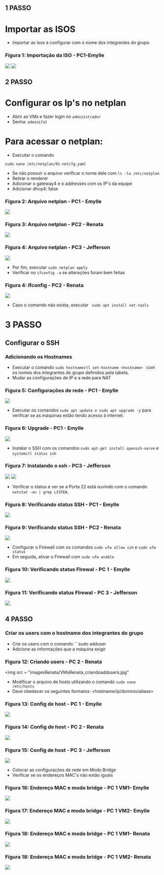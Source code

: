 ## 1 PASSO
# Importar as ISOS
 - Importar as isos e configurar com o nome dos integrantes do grupo.
### Figura 1: Importação da ISO - PC1-Emylle
<img src = "imagesEmylle/importandoiso.png" />
<img src = "imagesEmylle/Criando a iso.png" />

## 2 PASSO
# Configurar os Ip's no netplan
- Abrir as VMs e fazer login no ```administrador```
- Senha: ```adminifal```

# Para acessar o netplan:
- Executar o comando

```
sudo nano /etc/netplan/01-netcfg.yaml
```
- Se não possuir o arquivo verificar o nome dele com ``` ls -la /etc/netplan ```
- Retirar o renderer
- Adicionar o gateway4 e o addresses com os IP's da equipe
- Adicionar dhcp4: false

### Figura 2: Arquivo netplan - PC1 - Emylle
<img src = "imagesEmylle/VMsEmylle_enderecosIPestaticos.jpg" />

### Figura 3: Arquivo netplan - PC2 - Renata

<img src = "imagesRenata/VMsRenata_enderecoIPestatico.jpg" />

### Figura 4: Arquivo netplan - PC3 - Jefferson

<img src = "imagesJefferson/Netplan das VMs.png" />

- Por fim, executar ``` sudo netplan apply ```
- Verificar no ``` ifconfig -a ``` se alterações foram bem feitas
 
### Figura 4: Ifconfig - PC2 - Renata
<img src = "imagesRenata/VMsRenata_ifconfigs.jpg" />

- Caso o comando não exista, executar ``` sudo apt install net-tools```

# 3 PASSO
## Configurar o SSH
### Adicionando os Hostnames 
- Executar o comando ```sudo hostnamectl set-hostname <hostname> ``` com os nomes dos integrantes do grupo definidos pela tabela.
- Mudar as configurações de IP e a rede para NAT 

### Figura 5: Configurações de rede - PC1 - Emylle
<img src = "imagesEmylle/NAT.png" />

- Executar os comandos ```sudo apt update e sudo apt upgrade -y``` para verificar se as máquinas estão tendo acesso à internet.
### Figura 6: Upgrade - PC1 - Emylle
<img src = "imagesEmylle/Upgrade.jpg" />


- Instalar o SSH com os comandos ```sudo apt-get install openssh-serve``` e ```systemctl status ssh```
### Figura 7: Instalando o ssh - PC3 - Jefferson

<img src = "imagesJefferson/Status SSH.png" />

<img src = "imagesRenata/VMsrenata_baixandosshserver.jpg" />

- Verificar o status e ver se a Porta 22 está ouvindo com o comando ```netstat -an | grep LISTEN.```
### Figura 8: Verificando status SSH - PC1 - Emylle
<img src = "imagesEmylle/VMsEmylle_portas22sshListening.jpg" />

### Figura 9: Verificando status SSH - PC2 - Renata
<img src = "imagesRenata/VMsRenata_portas22sshListening.jpg" />

- Configurar o Firewall com os comandos ```sudo ufw allow ssh``` e ```sudo ufw status```
- Em seguida, ativar o Firewall com  ```sudo ufw enable```

### Figura 10: Verificando status FIrewal - PC 1 - Emylle
<img src = "imagesEmylle/VMsEmylle_configdeFirewall.jpg" />

### Figura 11: Verificando status FIrewal - PC 3 - Jefferson
<img src = "imagesJefferson/Status firewal - jefferson.png" />.

## 4 PASSO
### Criar os users com o hostname dos integrantes do grupo
- Crie os users com o comando ```sudo adduser <nomedointegrante>
- Adicione as informações que a máquina exigir

### Figura 12: Criando users - PC 2 - Renata
<img src = "imagesRenata/VMsRenata_criandoaddusers.jpg"

- Modificar o arquivo de hosts utilizando o comando ```sudo nano /etc/hosts```
- Deve obedecer os seguintes formatos: <hostname/ip/dominio/aliase>

### Figura 13: Config de host - PC 1 - Emylle
<img src = "imagesEmylle/VMsEmylle_confdeHosts.jpg" />

### Figura 14: Config de host - PC 2 - Renata
<img src = "imagesRenata/VMsRenata_configuracoesdeHost.jpg" />

### Figura 15: Config de host - PC 3 - Jefferson
<img src = "imagesJefferson/Hosts - jefferson.png" />

- Colocar as configurações de rede em Modo Bridge
- Verificar se os endereços MAC's não estão iguais

### Figura 16: Endereço MAC e modo bridge - PC 1 VM1- Emylle
<img src = "imagesEmylle/VM1Emylle_enderecoMACeModobridge.jpg" />

### Figura 17: Endereço MAC e modo bridge - PC 1 VM2- Emylle
<img src = "imagesEmylle/VM2Emylle_enderecoMACeModoBridge.jpg" />

### Figura 18: Endereço MAC e modo bridge - PC 1 VM1- Renata
<img src ="imagesRenata/VM1renata_endereçoMAC.jpg" />

### Figura 18: Endereço MAC e modo bridge - PC 1 VM2- Renata
<img src ="imagesRenata/VM2renata_endereçoMac.jpg" />

